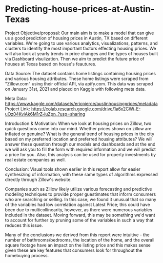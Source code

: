 # Predicting-house-prices-at-Austin-Texas
Project Objective/proposal: Our main aim is to make a model that can give us a good prediction of housing prices in Austin, TX based on different variables.
We're going to use various analytics, visualizations, patterns, and clusters to identify the most important factors effecting housing prices.
We will also look at yearly trends in price changes and the types of houses built via Dashboard visulization.
Then we aim to predict the future price of houses at Texas based on house's feautures.

Data Source: The dataset contains home listings containing housing prices and various housing attributes.
These home listings were scraped from "Zillow.com" using their official API, via apify.com. 
This data was scraped on January 31st, 2021 and placed on Kaggle with following meta data.

Meta Data: https://www.kaggle.com/datasets/ericpierce/austinhousingprices/metadata
Project Link: https://colab.research.google.com/drive/1a6x2CWi-E-uOz04KviAk6M1rZ-iuZpn_?usp=sharing

Introduction & Motivation: When we look at housing prices on Zillow, two quick questions come into our mind. 
Whether prices shown on zillow are inflated or genuine? What is the general trend of housing prices in the city based on my preferred location 
and preferred housing attributes? We will answer these question through our models and dashboards and at the end we will ask you to fill the form 
with required information and we will predict a price for you. Also, this analysis can be used for property investments by real estate companies as well.

Conclusion:
Visual tools shown earlier in this report allow for easier synthesizing of information, with these same types of algorithms expressed directly through Zillow's website.

Companies such as Zillow likely utilize various forecasting and predictive modeling techniques to provide proper guestimates that inform consumers who are 
searching or selling. In this case, we found it unusual that so many of the variables had low correlation against Latest Price; this could have been due 
to multicollinearity, however, as there were numerous variables included in the dataset. Moving forward, this may be something we'd want to account for 
further by pruning some of the variables in such a way that reduces this issue.

Many of the conclusions we derived from this report were intuitive - the number of bathrooms/bedrooms, the location of the home, 
and the overall square footage have an impact on the listing price and this makes sense given these are key features that consumers 
look for throughout the homebuying process.
